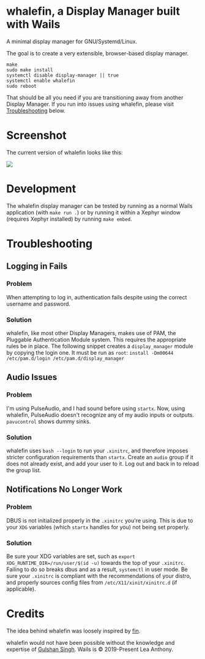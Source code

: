 # whalefin, a Display Manager built with Wails

A minimal display manager for GNU/Systemd/Linux.

The goal is to create a very extensible, browser-based display manager.

```shell
make 
sudo make install
systemctl disable display-manager || true
systemctl enable whalefin
sudo reboot
```

That should be all you need if you are transitioning away from another Display
Manager. If you run into issues using whalefin, please visit 
[Troubleshooting](#Troubleshooting) below.

# Screenshot

The current version of whalefin looks like this:

![](img/screenshot.png)

# Development

The whalefin display manager can be tested by running as a normal Wails 
application (with `make run .`) or by running it within a Xephyr window 
(requires Xephyr installed) by running `make embed`.


# Troubleshooting

## Logging in Fails
### Problem
When attempting to log in, authentication fails despite using the correct
username and password.
### Solution
whalefin, like most other Display Managers, makes use of PAM, the Pluggable
Authentication Module system. This requires the appropriate rules be in place.
The following snippet creates a `display_manager` module by copying the login
one. It must be run as `root`:
`install -Dm00644 /etc/pam.d/login /etc/pam.d/display_manager`


## Audio Issues
### Problem
I'm using PulseAudio, and I had sound before using `startx`. Now, using 
whalefin, PulseAudio doesn't recognize any of my audio inputs or outputs.
 `pavucontrol` shows dummy sinks.

### Solution
whalefin uses `bash --login` to run your `.xinitrc`, and therefore imposes
stricter configuration requirements than `startx`. Create an `audio` group if
it does not already exist, and add your user to it. Log out and back in to 
reload the group list.


## Notifications No Longer Work
### Problem
DBUS is not initialized properly in the `.xinitrc` you're using. This is due
to your `XDG` variables (which `startx` handles for you) not being set properly.
### Solution
Be sure your XDG variables are set, such as
`export XDG_RUNTIME_DIR=/run/user/$(id -u)` towards the top of your `.xinitrc`.
Failing to do so breaks dbus and as a result, `systemctl` in user mode. Be sure
your `.xinitrc` is compliant with the recommendations of your distro, and
properly sources config files from `/etc/X11/xinit/xinitrc.d` (if applicable).

# Credits

The idea behind whalefin was loosely inspired by [fin](https://github.com/FyshOS/fin).

whalefin would not have been possible without the knowledge and expertise
of [Gulshan Singh](https://www.gulshansingh.com/posts/how-to-write-a-display-manager/).
Wails is © 2019-Present Lea Anthony.
